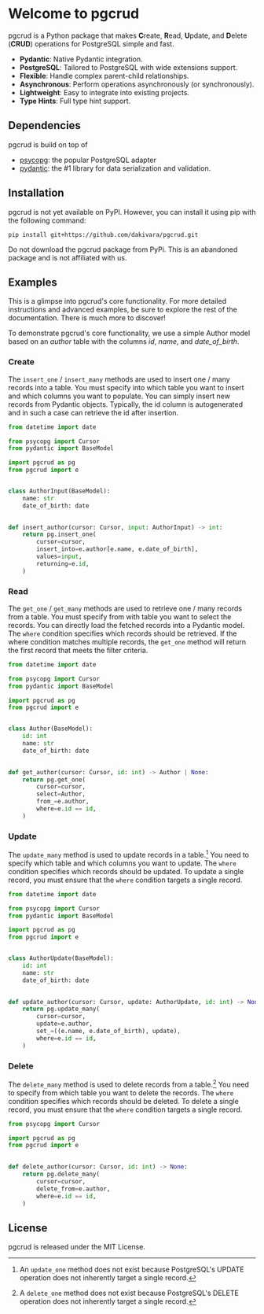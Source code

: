 # Welcome to pgcrud

pgcrud is a Python package that makes **C**reate, **R**ead, **U**pdate, and **D**elete (**CRUD**) operations for PostgreSQL simple and fast. 

- **Pydantic**: Native Pydantic integration.
- **PostgreSQL**: Tailored to PostgreSQL with wide extensions support.
- **Flexible**: Handle complex parent-child relationships.
- **Asynchronous**: Perform operations asynchronously (or synchronously).
- **Lightweight**: Easy to integrate into existing projects.
- **Type Hints**: Full type hint support.

## Dependencies

pgcrud is build on top of

- [psycopg](https://www.psycopg.org): the popular PostgreSQL adapter
- [pydantic](https://docs.pydantic.dev/latest/): the #1 library for data serialization and validation.

## Installation

pgcrud is not yet available on PyPI. However, you can install it using pip with the following command:

```
pip install git+https://github.com/dakivara/pgcrud.git
```

Do not download the pgcrud package from PyPi. This is an abandoned package and is not affiliated with us.


## Examples

This is a glimpse into pgcrud's core functionality. For more detailed instructions and advanced examples, be sure to 
explore the rest of the documentation. There is much more to discover!

To demonstrate pgcrud's core functionality, we use a simple Author model based on an *author* table with 
the columns *id*, *name*, and *date_of_birth*.

### Create

The `insert_one` / `insert_many` methods are used to insert one / many records into a table. You must specify into which table 
you want to insert and which columns you want to populate. You can simply insert new records from Pydantic objects. Typically, the id
column is autogenerated and in such a case can retrieve the id after insertion.

```python
from datetime import date

from psycopg import Cursor
from pydantic import BaseModel

import pgcrud as pg
from pgcrud import e


class AuthorInput(BaseModel):
    name: str
    date_of_birth: date

    
def insert_author(cursor: Cursor, input: AuthorInput) -> int:
    return pg.insert_one(
        cursor=cursor,
        insert_into=e.author[e.name, e.date_of_birth],
        values=input,
        returning=e.id,
    )
```

### Read

The `get_one` / `get_many` methods are used to retrieve one / many records from a table. You must specify from with table you want to select
the records. You can directly load the fetched records into a Pydantic model. The `where` condition specifies which records should be retrieved. 
If the where condition matches multiple records, the `get_one` method will return the first record that meets the filter criteria.

```python
from datetime import date

from psycopg import Cursor
from pydantic import BaseModel

import pgcrud as pg
from pgcrud import e


class Author(BaseModel):
    id: int
    name: str
    date_of_birth: date

    
def get_author(cursor: Cursor, id: int) -> Author | None:
    return pg.get_one(
        cursor=cursor,
        select=Author,
        from_=e.author,
        where=e.id == id,
    )
```

### Update

The `update_many` method is used to update records in a table.[^1] You need to specify which table and which columns you want to update. 
The `where` condition specifies which records should be updated. To update a single record, you must ensure that the `where` condition 
targets a single record. 

[^1]: An `update_one` method does not exist because PostgreSQL's UPDATE operation does not inherently target a single record.

```python
from datetime import date

from psycopg import Cursor
from pydantic import BaseModel

import pgcrud as pg
from pgcrud import e


class AuthorUpdate(BaseModel):
    id: int
    name: str
    date_of_birth: date

    
def update_author(cursor: Cursor, update: AuthorUpdate, id: int) -> None:
    return pg.update_many(
        cursor=cursor,
        update=e.author,
        set_=((e.name, e.date_of_birth), update),
        where=e.id == id,
    )
```

### Delete

The `delete_many` method is used to delete records from a table.[^2] You need to specify from which table you want to delete the records. 
The `where` condition specifies which records should be deleted. To delete a single record, you must ensure that the `where` condition 
targets a single record. 

[^2]: A `delete_one` method does not exist because PostgreSQL's DELETE operation does not inherently target a single record.

```python
from psycopg import Cursor

import pgcrud as pg
from pgcrud import e

    
def delete_author(cursor: Cursor, id: int) -> None:
    return pg.delete_many(
        cursor=cursor,
        delete_from=e.author,
        where=e.id == id,
    )
```

## License

pgcrud is released under the MIT License.
